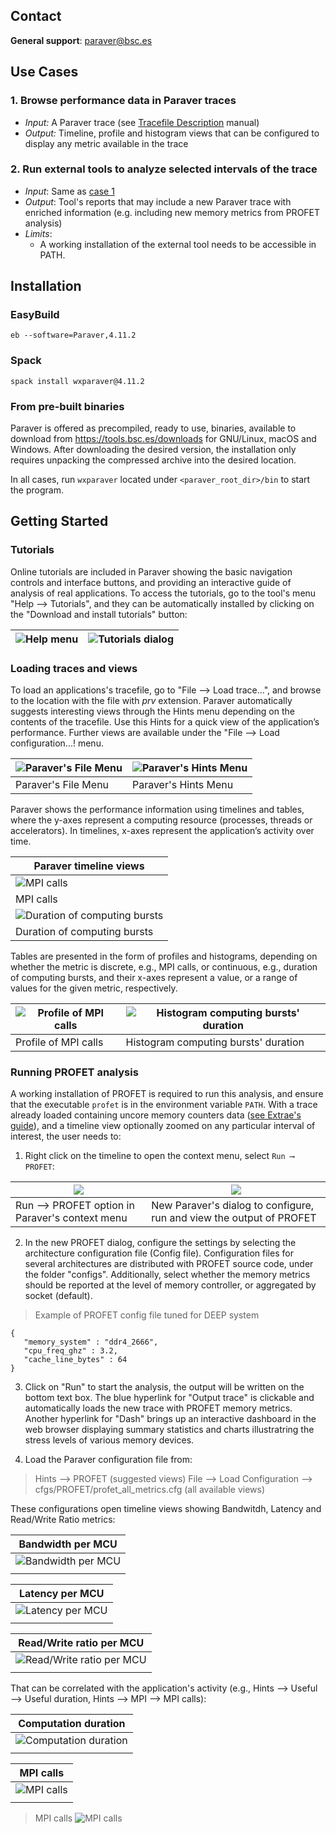 ## Contact
**General support**: paraver@bsc.es

## Use Cases

### 1. Browse performance data in Paraver traces
* *Input:* A Paraver trace (see [Tracefile Description](https://tools.bsc.es/doc/1370.pdf) manual)
* *Output:* Timeline, profile and histogram views that can be configured to display any metric available in the trace 

### 2. Run external tools to analyze selected intervals of the trace
* *Input*: Same as [case 1](#1-Browse-performance-data-in-Paraver-traces)
* *Output*: Tool's reports that may include a new Paraver trace with enriched information (e.g. including new memory metrics from PROFET analysis) 
* *Limits*: 
    * A working installation of the external tool needs to be accessible in PATH.

## Installation
### EasyBuild
```
eb --software=Paraver,4.11.2
```
### Spack
```
spack install wxparaver@4.11.2
```

### From pre-built binaries
Paraver is offered as precompiled, ready to use, binaries, available to download from https://tools.bsc.es/downloads for GNU/Linux, macOS and Windows. After downloading the desired version, the installation only requires unpacking the compressed archive into the desired location.

In all cases, run ```wxparaver``` located under ```<paraver_root_dir>/bin``` to start the program.

## Getting Started
### Tutorials
Online tutorials are included in Paraver showing the basic navigation controls and interface buttons, and providing an interactive guide of analysis of real applications. To access the tutorials, go to the tool's menu "Help ⟶ Tutorials", and they can be automatically installed by clicking on the "Download and install tutorials" button:

| ![Help menu](images/menubar_help.png) | ![Tutorials dialog](images/tutorials_dialog.png) |
| -------- | -------- | 

### Loading traces and views 

To load an applications's tracefile, go to "File ⟶ Load trace...", and browse to the location with the file with *prv* extension. Paraver automatically suggests interesting views through the Hints menu depending on the contents of the tracefile. Use this Hints for a quick view of the application’s performance. Further views are available under the "File ⟶ Load configuration...! menu.

| ![Paraver's File Menu](images/menubar_file.png) | ![Paraver's Hints Menu](images/menubar_hints.png)
| -------- | -------- | 
| Paraver's File Menu | Paraver's Hints Menu |

Paraver shows the performance information using timelines and tables, where the y-axes represent a computing resource (processes, threads or accelerators). In timelines, x-axes represent the application’s activity over time. 


| Paraver timeline views  |
| - |
| ![MPI calls](images/timeline_mpi_calls.png) |
| MPI calls | 
| ![Duration of computing bursts](images/timeline_useful_duration.png) |
| Duration of computing bursts | 

Tables are presented in the form of profiles and histograms, depending on whether the metric is discrete, e.g., MPI calls, or continuous, e.g., duration of computing bursts, and their x-axes represent a value, or a range of values for the given metric, respectively.

| ![Profile of MPI calls](images/profile_mpi_calls.png) | ![Histogram computing bursts' duration](images/histogram_useful_duration.png) |
| - | - |
| Profile of MPI calls  | Histogram computing bursts' duration |

### Running PROFET analysis 

A working installation of PROFET is required to run this analysis, and ensure that the executable ```profet``` is in the environment variable ```PATH```.
With a trace already loaded containing uncore memory counters data ([see Extrae's guide](https://github.com/bsc-performance-tools/extrae/tree/devel/README-DEEP.md#Obtaining-traces-with-optional-data-for-PROFET)), and a timeline view optionally zoomed on any particular interval of interest, the user needs to:

1. Right click on the timeline to open the context menu, select ```Run ⟶ PROFET```: 

| ![](images/contextmenu_run_profet.png) | ![](images/run_profet_dialog.png) |
| - | - |
| Run ⟶ PROFET option in Paraver's context menu | New Paraver's dialog to configure, run and view the output of PROFET | 
2. In the new PROFET dialog, configure the settings by selecting the architecture configuration file (Config file). Configuration files for several architectures are distributed with PROFET source code, under the folder "configs". Additionally, select whether the memory metrics should be reported at the level of memory controller, or aggregated by socket (default).

> Example of PROFET config file tuned for DEEP system  
 ```
 {
    "memory_system" : "ddr4_2666",
    "cpu_freq_ghz" : 3.2,
    "cache_line_bytes" : 64
 } 
 ``` 

3. Click on "Run" to start the analysis, the output will be written on the bottom text box. The blue hyperlink for "Output trace" is clickable and automatically loads the new trace with PROFET memory metrics. Another hyperlink for "Dash" brings up an interactive dashboard in the web browser displaying summary statistics and charts illustratring the stress levels of various memory devices.

4. Load the Paraver configuration file from:

> Hints ⟶ PROFET (suggested views)
> File ⟶ Load Configuration ⟶ cfgs/PROFET/profet_all_metrics.cfg (all available views)

These configurations open timeline views showing Bandwitdh, Latency and Read/Write Ratio metrics:

| Bandwidth per MCU |
| -------- | 
| ![Bandwidth per MCU](images/timeline_bandwidth.png "Bandwidth per MCU") |
| | 

| Latency per MCU |
| -------- | 
| ![Latency per MCU](images/timeline_latency.png) |
| |

| Read/Write ratio per MCU |
| -------- | 
| ![Read/Write ratio per MCU](images/timeline_write_ratio.png) |
| |

That can be correlated with the application's activity (e.g., Hints ⟶ Useful ⟶ Useful duration, Hints ⟶ MPI ⟶ MPI calls):

| Computation duration |
| -------- | 
| ![Computation duration](images/timeline_useful_duration_zoom.png) |
| |

| MPI calls |
| -------- | 
| ![MPI calls](images/timeline_mpi_calls_zoom.png) |
| |

> MPI calls
![MPI calls](images/timeline_mpi_calls_zoom.png)
